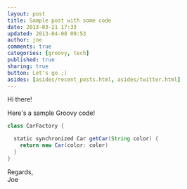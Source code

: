 ```yaml
---
layout: post
title: Sample post with some code
date: 2013-03-21 17:33
updated: 2013-04-08 09:53
author: joe
comments: true
categories: [groovy, tech]
published: true
sharing: true
button: Let's go ;)
asides: [asides/recent_posts.html, asides/twitter.html]
---
```


Hi there!

Here's a sample Groovy code!

<!--more-->

```groovy
class CarFactory {

  static synchronized Car getCar(String color) {
    return new Car(color: color)
  }
}
```

Regards,  
Joe
